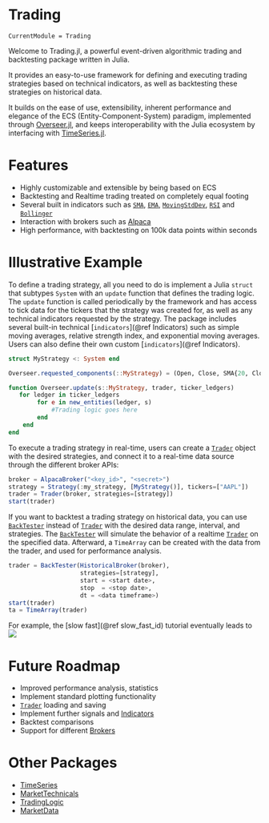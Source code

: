 # Trading
```@meta
CurrentModule = Trading
```
Welcome to Trading.jl, a powerful event-driven algorithmic trading and backtesting package written in Julia.

It provides an easy-to-use framework for defining and executing trading strategies based on technical indicators, as well as backtesting these strategies on historical data.

It builds on the ease of use, extensibility, inherent performance and elegance of the ECS (Entity-Component-System) paradigm, implemented through [Overseer.jl](https://github.com/louisponet/Overseer.jl), and keeps interoperability with the Julia ecosystem by interfacing with [TimeSeries.jl](https://github.com/JuliaStats/TimeSeries.jl).

# Features
- Highly customizable and extensible by being based on ECS
- Backtesting and Realtime trading treated on completely equal footing
- Several built in indicators such as [`SMA`](@ref), [`EMA`](@ref), [`MovingStdDev`](@ref), [`RSI`](@ref) and [`Bollinger`](@ref)
- Interaction with brokers such as [Alpaca](https://alpaca.markets)
- High performance, with backtesting on 100k data points within seconds

# Illustrative Example
To define a trading strategy, all you need to do is implement a Julia `struct` that subtypes `System` with an `update` function that defines the trading logic.
The `update` function is called periodically by the framework and has access to tick data for the tickers that the strategy was created for, as well as any technical indicators requested by the strategy.
The package includes several built-in technical [`indicators`](@ref Indicators) such as simple moving averages, relative strength index, and exponential moving averages.
Users can also define their own custom [`indicators`](@ref Indicators).

```julia
struct MyStrategy <: System end

Overseer.requested_components(::MyStrategy) = (Open, Close, SMA{20, Close}, SMA{200, Close})

function Overseer.update(s::MyStrategy, trader, ticker_ledgers)
   for ledger in ticker_ledgers
        for e in new_entities(ledger, s)
            #Trading logic goes here
        end
    end
end
```
To execute a trading strategy in real-time, users can create a [`Trader`](@ref) object with the desired strategies, and connect it to a real-time data source through the different broker APIs:

```julia
broker = AlpacaBroker("<key_id>", "<secret>")
strategy = Strategy(:my_strategy, [MyStrategy()], tickers=["AAPL"])
trader = Trader(broker, strategies=[strategy])
start(trader)
```

If you want to backtest a trading strategy on historical data, you can use [`BackTester`](@ref) instead of [`Trader`](@ref) with the desired data range, interval, and strategies.
The [`BackTester`](@ref) will simulate the behavior of a realtime [`Trader`](@ref) on the specified data.
Afterward, a `TimeArray` can be created with the data from the trader, and used for performance analysis.

```julia
trader = BackTester(HistoricalBroker(broker),
                    strategies=[strategy],
                    start = <start date>,
                    stop  = <stop date>,
                    dt = <data timeframe>)
start(trader)
ta = TimeArray(trader)
```
For example, the [slow fast](@ref slow_fast_id) tutorial eventually leads to
![](strategies/slow_fast.svg)

# Future Roadmap
- Improved performance analysis, statistics
- Implement standard plotting functionality
- [`Trader`](@ref) loading and saving
- Implement further signals and [Indicators](@ref)
- Backtest comparisons
- Support for different [Brokers](@ref)

# Other Packages
- [TimeSeries](https://github.com/JuliaStats/TimeSeries.jl)
- [MarketTechnicals](https://github.com/JuliaQuant/MarketTechnicals.jl)
- [TradingLogic](https://github.com/JuliaQuant/TradingLogic.jl)
- [MarketData](https://github.com/JuliaQuant/MarketData.jl)


